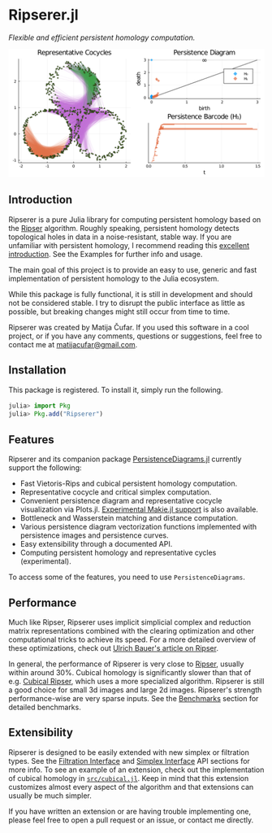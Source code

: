 # Ripserer.jl

_Flexible and efficient persistent homology computation._

![](assets/title_plot.svg)

## Introduction

Ripserer is a pure Julia library for computing persistent homology based on the
[Ripser](https://github.com/Ripser/ripser) algorithm. Roughly speaking, persistent homology
detects topological holes in data in a noise-resistant, stable way. If you are unfamiliar
with persistent homology, I recommend reading this [excellent
introduction](https://towardsdatascience.com/persistent-homology-with-examples-1974d4b9c3d0).
See the Examples for further info and usage.

The main goal of this project is to provide an easy to use, generic and fast implementation
of persistent homology to the Julia ecosystem.

While this package is fully functional, it is still in development and should not be
considered stable. I try to disrupt the public interface as little as possible, but breaking
changes might still occur from time to time.

Ripserer was created by Matija Čufar. If you used this software in a cool project, or if you
have any comments, questions or suggestions, feel free to contact me at
[matijacufar@gmail.com](mailto:matijacufar@gmail.com).

## Installation

This package is registered. To install it, simply run the following.

```julia
julia> import Pkg
julia> Pkg.add("Ripserer")
```

## Features

Ripserer and its companion package
[PersistenceDiagrams.jl](https://github.com/mtsch/PersistenceDiagrams.jl) currently support
the following:

* Fast Vietoris-Rips and cubical persistent homology computation.
* Representative cocycle and critical simplex computation.
* Convenient persistence diagram and representative cocycle visualization via
  Plots.jl. [Experimental Makie.jl support](https://github.com/mtsch/MakieRipserer.jl) is
  also available.
* Bottleneck and Wasserstein matching and distance computation.
* Various persistence diagram vectorization functions implemented with persistence images
  and persistence curves.
* Easy extensibility through a documented API.
* Computing persistent homology and representative cycles (experimental).

To access some of the features, you need to use `PersistenceDiagrams`.

## Performance

Much like Ripser, Ripserer uses implicit simplicial complex and reduction matrix
representations combined with the clearing optimization and other computational tricks to
achieve its speed. For a more detailed overview of these optimizations, check out [Ulrich
Bauer's article on Ripser](https://arxiv.org/abs/1908.02518).

In general, the performance of Ripserer is very close to
[Ripser](https://github.com/Ripser/ripser), usually within around 30%. Cubical homology is
significantly slower than that of e.g. [Cubical Ripser](https://github.com/CubicalRipser/),
which uses a more specialized algorithm. Ripserer is still a good choice for small 3d images
and large 2d images. Ripserer's strength performance-wise are very sparse inputs. See the
[Benchmarks](@ref) section for detailed benchmarks.

## Extensibility

Ripserer is designed to be easily extended with new simplex or filtration types. See the
[Filtration Interface](@ref) and [Simplex Interface](@ref) API sections for more info. To
see an example of an extension, check out the implementation of cubical homology in
[`src/cubical.jl`](https://github.com/mtsch/Ripserer.jl/blob/master/src/cubical.j). Keep in
mind that this extension customizes almost every aspect of the algorithm and that extensions
can usually be much simpler.

If you have written an extension or are having trouble implementing one, please feel free to
open a pull request or an issue, or contact me directly.
